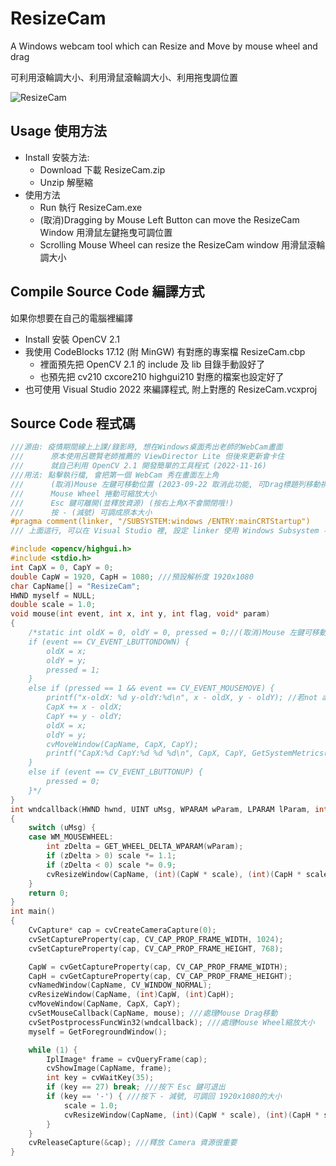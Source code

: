 # ResizeCam
A Windows webcam tool which can Resize and Move by mouse wheel and drag

可利用滾輪調大小、利用滑鼠滾輪調大小、利用拖曳調位置

![ResizeCam](https://user-images.githubusercontent.com/3252557/202056721-5310f61e-1f55-41d6-ae8f-c43bd0499a5c.png)

## Usage 使用方法
- Install 安裝方法:
  - Download 下載 ResizeCam.zip
  - Unzip 解壓縮
- 使用方法
  - Run 執行 ResizeCam.exe
  - (取消)Dragging by Mouse Left Button can move the ResizeCam Window 用滑鼠左鍵拖曳可調位置
  - Scrolling Mouse Wheel can resize the ResizeCam window 用滑鼠滾輪調大小

## Compile Source Code 編譯方式
如果你想要在自己的電腦裡編譯
- Install 安裝 OpenCV 2.1
- 我使用 CodeBlocks 17.12 (附 MinGW) 有對應的專案檔 ResizeCam.cbp
  - 裡面預先把 OpenCV 2.1 的 include 及 lib 目錄手動設好了
  - 也預先把 cv210 cxcore210 highgui210 對應的檔案也設定好了
- 也可使用 Visual Studio 2022 來編譯程式, 附上對應的 ResizeCam.vcxproj

## Source Code 程式碼
```cpp
///源由: 疫情期間線上上課/錄影時, 想在Windows桌面秀出老師的WebCam畫面
///      原本使用呂聰賢老師推薦的 ViewDirector Lite 但後來更新會卡住
///      就自己利用 OpenCV 2.1 開發簡單的工具程式 (2022-11-16)
///用法: 點擊執行檔, 會把第一個 WebCam 秀在畫面左上角
///      (取消)Mouse 左鍵可移動位置 (2023-09-22 取消此功能, 可Drag標題列移動視窗)
///      Mouse Wheel 捲動可縮放大小
///      Esc 鍵可離開(並釋放資源) (按右上角X不會關閉哦!)
///      按 - (減號) 可調成原本大小
#pragma comment(linker, "/SUBSYSTEM:windows /ENTRY:mainCRTStartup")
/// 上面這行, 可以在 Visual Studio 裡, 設定 linker 使用 Windows Subsystem 不要秀出 Console

#include <opencv/highgui.h>
#include <stdio.h>
int CapX = 0, CapY = 0;
double CapW = 1920, CapH = 1080; ///預設解析度 1920x1080
char CapName[] = "ResizeCam";
HWND myself = NULL;
double scale = 1.0;
void mouse(int event, int x, int y, int flag, void* param)
{
    /*static int oldX = 0, oldY = 0, pressed = 0;//(取消)Mouse 左鍵可移動位置 (2023-09-22 取消此功能, 可Drag標題列移動視窗)
    if (event == CV_EVENT_LBUTTONDOWN) {
        oldX = x;
        oldY = y;
        pressed = 1;
    }
    else if (pressed == 1 && event == CV_EVENT_MOUSEMOVE) {
        printf("x-oldX: %d y-oldY:%d\n", x - oldX, y - oldY); //若not active, x, y值在 cvMoveWindow()後, 會變超大, 很奇怪
        CapX += x - oldX;
        CapY += y - oldY;
        oldX = x;
        oldY = y;
        cvMoveWindow(CapName, CapX, CapY);
        printf("CapX:%d CapY:%d %d %d\n", CapX, CapY, GetSystemMetrics(SM_CXSCREEN), GetSystemMetrics(SM_CYSCREEN));
    }
    else if (event == CV_EVENT_LBUTTONUP) {
        pressed = 0;
    }*/
}
int wndcallback(HWND hwnd, UINT uMsg, WPARAM wParam, LPARAM lParam, int* was_processed)
{
    switch (uMsg) {
    case WM_MOUSEWHEEL:
        int zDelta = GET_WHEEL_DELTA_WPARAM(wParam);
        if (zDelta > 0) scale *= 1.1;
        if (zDelta < 0) scale *= 0.9;
        cvResizeWindow(CapName, (int)(CapW * scale), (int)(CapH * scale));
    }
    return 0;
}
int main()
{
    CvCapture* cap = cvCreateCameraCapture(0);
    cvSetCaptureProperty(cap, CV_CAP_PROP_FRAME_WIDTH, 1024);
    cvSetCaptureProperty(cap, CV_CAP_PROP_FRAME_HEIGHT, 768);

    CapW = cvGetCaptureProperty(cap, CV_CAP_PROP_FRAME_WIDTH);
    CapH = cvGetCaptureProperty(cap, CV_CAP_PROP_FRAME_HEIGHT);
    cvNamedWindow(CapName, CV_WINDOW_NORMAL);
    cvResizeWindow(CapName, (int)CapW, (int)CapH);
    cvMoveWindow(CapName, CapX, CapY);
    cvSetMouseCallback(CapName, mouse); ///處理Mouse Drag移動
    cvSetPostprocessFuncWin32(wndcallback); ///處理Mouse Wheel縮放大小
    myself = GetForegroundWindow();

    while (1) {
        IplImage* frame = cvQueryFrame(cap);
        cvShowImage(CapName, frame);
        int key = cvWaitKey(35);
        if (key == 27) break; ///按下 Esc 鍵可退出
        if (key == '-') { ///按下 - 減號, 可調回 1920x1080的大小
            scale = 1.0;
            cvResizeWindow(CapName, (int)(CapW * scale), (int)(CapH * scale));
        }
    }
    cvReleaseCapture(&cap); ///釋放 Camera 資源很重要
}
```
